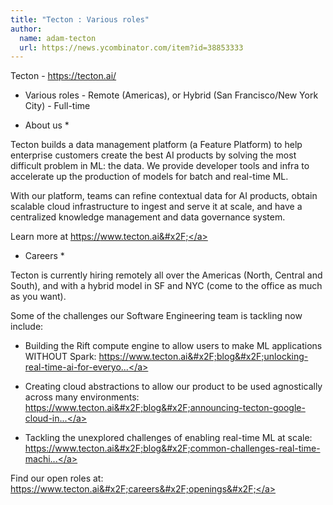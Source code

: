 ```yaml
---
title: "Tecton : Various roles"
author:
  name: adam-tecton
  url: https://news.ycombinator.com/item?id=38853333
---
```

Tecton - 
<a href="https:&#x2F;&#x2F;tecton.ai&#x2F;" rel="nofollow">https:&#x2F;&#x2F;tecton.ai&#x2F;</a> 
- Various roles - Remote (Americas), or Hybrid (San Francisco&#x2F;New York City) - Full-time

* About us *

Tecton builds a data management platform (a Feature Platform) to help enterprise customers create the best AI products by solving the most difficult problem in ML: the data. We provide developer tools and infra to accelerate up the production of models for batch and real-time ML.

With our platform, teams can refine contextual data for AI products, obtain scalable cloud infrastructure to ingest and serve it at scale, and have a centralized knowledge management and data governance system.

Learn more at 
<a href="https:&#x2F;&#x2F;www.tecton.ai&#x2F;" rel="nofollow">https:&#x2F;&#x2F;www.tecton.ai&#x2F;</a>

* Careers *

Tecton is currently hiring remotely all over the Americas (North, Central and South), and with a hybrid model in SF and NYC (come to the office as much as you want).

Some of the challenges our Software Engineering team is tackling now include:

- Building the Rift compute engine to allow users to make ML applications WITHOUT Spark: <a href="https:&#x2F;&#x2F;www.tecton.ai&#x2F;blog&#x2F;unlocking-real-time-ai-for-everyone-with-tecton&#x2F;" rel="nofollow">https:&#x2F;&#x2F;www.tecton.ai&#x2F;blog&#x2F;unlocking-real-time-ai-for-everyo...</a>

- Creating cloud abstractions to allow our product to be used agnostically across many environments: <a href="https:&#x2F;&#x2F;www.tecton.ai&#x2F;blog&#x2F;announcing-tecton-google-cloud-integration&#x2F;" rel="nofollow">https:&#x2F;&#x2F;www.tecton.ai&#x2F;blog&#x2F;announcing-tecton-google-cloud-in...</a>

- Tackling the unexplored challenges of enabling real-time ML at scale: <a href="https:&#x2F;&#x2F;www.tecton.ai&#x2F;blog&#x2F;common-challenges-real-time-machine-learning-feast-tecton&#x2F;" rel="nofollow">https:&#x2F;&#x2F;www.tecton.ai&#x2F;blog&#x2F;common-challenges-real-time-machi...</a>

Find our open roles at: <a href="https:&#x2F;&#x2F;www.tecton.ai&#x2F;careers&#x2F;openings&#x2F;" rel="nofollow">https:&#x2F;&#x2F;www.tecton.ai&#x2F;careers&#x2F;openings&#x2F;</a>
